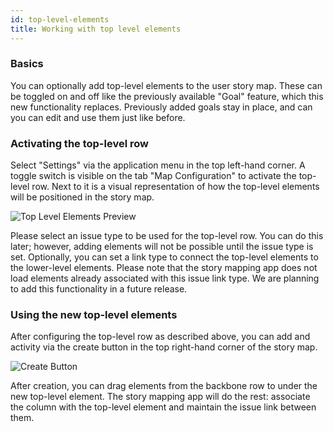 ```yaml
---
id: top-level-elements
title: Working with top level elements
---
```


### Basics

You can optionally add top-level elements to the user story map. These can be toggled on and off like the previously available "Goal" feature, which this new functionality replaces.
Previously added goals stay in place, and can you can edit and use them just like before.

### Activating the top-level row

Select "Settings" via the application menu in the top left-hand corner. 
A toggle switch is visible on the tab "Map Configuration" to activate the top-level row.
Next to it is a visual representation of how the top-level elements will be positioned in the story map.

![Top Level Elements Preview](/img/Layout1.svg)

Please select an issue type to be used for the top-level row. You can do this later; however, adding elements will not be possible until the issue type is set.
Optionally, you can set a link type to connect the top-level elements to the lower-level elements. Please note that the story mapping app does not load elements already associated with this issue link type. We are planning to add this functionality in a future release.

### Using the new top-level elements
After configuring the top-level row as described above, you can add and activity via the create button in the top right-hand corner of the story map.

![Create Button](/img/CreateButton.svg)

After creation, you can drag elements from the backbone row to under the new top-level element. The story mapping app will do the rest: associate the column with the top-level element and maintain the issue link between them.
